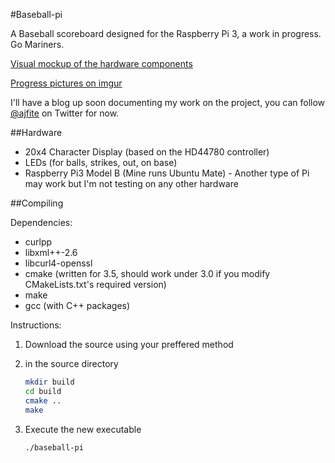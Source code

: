 #Baseball-pi

A Baseball scoreboard designed for the Raspberry Pi 3, a work in progress.  Go Mariners.

[Visual mockup of the hardware components](https://goldman60.github.io/baseball-pi/images/Visual%20Mockup.svg)

[Progress pictures on imgur](http://imgur.com/a/cskun)

I'll have a blog up soon documenting my work on the project, you can follow [@ajfite](https://twitter.com/AJFite) on Twitter for now.

##Hardware
* 20x4 Character Display (based on the HD44780 controller)
* LEDs (for balls, strikes, out, on base)
* Raspberry Pi3 Model B (Mine runs Ubuntu Mate) - Another type of Pi may work but I'm not testing on any other hardware


##Compiling

Dependencies:
* curlpp
* libxml++-2.6
* libcurl4-openssl
* cmake (written for 3.5, should work under 3.0 if you modify CMakeLists.txt's required version)
* make
* gcc (with C++ packages)

Instructions:

1. Download the source using your preffered method
2. in the source directory

    ```bash
    mkdir build
    cd build
    cmake ..
    make
    ```

3. Execute the new executable

    ```bash
    ./baseball-pi
    ```
